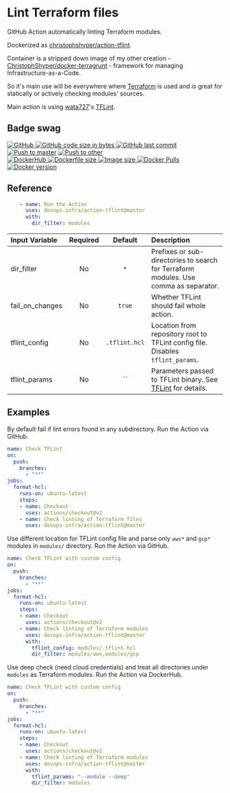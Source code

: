 # Lint Terraform files

GitHub Action automatically linting Terraform modules.

Dockerized as [christophshyper/action-tflint](https://hub.docker.com/repository/docker/christophshyper/action-tflint).

Container is a stripped down image of my other creation - [ChristophShyper/docker-terragrunt](https://github.com/ChristophShyper/docker-terragrunt) - framework for managing Infrastructure-as-a-Code.

So it's main use will be everywhere where [Terraform](https://github.com/hashicorp/terraform) is used and is great for statically or actively checking modules' sources.

Main action is using [wata727](https://github.com/wata727)'s [TFLint](https://github.com/terraform-linters/tflint).


## Badge swag
[
![GitHub](https://img.shields.io/badge/github-devops--infra%2Faction--tflint-brightgreen.svg?style=flat-square&logo=github)
![GitHub code size in bytes](https://img.shields.io/github/languages/code-size/devops-infra/action-tflint?color=brightgreen&label=Code%20size&style=flat-square&logo=github)
![GitHub last commit](https://img.shields.io/github/last-commit/devops-infra/action-tflint?color=brightgreen&label=Last%20commit&style=flat-square&logo=github)
](https://github.com/devops-infra/action-tflint "shields.io")
[![Push to master](https://github.com/devops-infra/action-tflint/workflows/Push%20to%20master/badge.svg)](https://github.com/devops-infra/action-tflint/actions?query=workflow%3A%22Push+to+master%22)
[![Push to other](https://github.com/devops-infra/action-tflint/workflows/Push%20to%20other/badge.svg)](https://github.com/devops-infra/action-tflint/actions?query=workflow%3A%22Push+to+other%22)
<br>
[
![DockerHub](https://img.shields.io/badge/docker-christophshyper%2Faction--tflint-blue.svg?style=flat-square&logo=docker)
![Dockerfile size](https://img.shields.io/github/size/devops-infra/action-tflint/Dockerfile?label=Dockerfile%20size&style=flat-square&logo=docker)
![Image size](https://img.shields.io/docker/image-size/christophshyper/action-tflint/latest?label=Image%20size&style=flat-square&logo=docker)
![Docker Pulls](https://img.shields.io/docker/pulls/christophshyper/action-tflint?color=blue&label=Pulls&logo=docker&style=flat-square)
![Docker version](https://img.shields.io/docker/v/christophshyper/action-tflint?color=blue&label=Version&logo=docker&style=flat-square)
](https://hub.docker.com/r/christophshyper/action-tflint "shields.io")


## Reference

```yaml
    - name: Run the Action
      uses: devops-infra/action-tflint@master
      with:
        dir_filter: modules
```

Input Variable | Required | Default |Description
:--- | :---: | :---: | :---
dir_filter | No | `*` | Prefixes or sub-directories to search for Terraform modules. Use comma as separator.
fail_on_changes | No | `true` | Whether TFLint should fail whole action.
tflint_config | No | `.tflint.hcl` | Location from repository root to TFLint config file. Disables `tflint_params`.
tflint_params | No | `` | Parameters passed to TFLint binary. See [TFLint](https://github.com/terraform-linters/tflint) for details.


## Examples

By default fail if lint errors found in any subdirectory. Run the Action via GitHub.
```yaml
name: Check TFLint
on:
  push:
    branches:
      - "**"
jobs:
  format-hcl:
    runs-on: ubuntu-latest
    steps:
    - name: Checkout
      uses: actions/checkout@v2
    - name: Check linting of Terraform files
      uses: devops-infra/action-tflint@master
```

Use different location for TFLint config file and parse only `aws*` and `gcp*` modules in `modules/` directory. Run the Action via GitHub.
```yaml
name: Check TFLint with custom config
on:
  push:
    branches:
      - "**"
jobs:
  format-hcl:
    runs-on: ubuntu-latest
    steps:
    - name: Checkout
      uses: actions/checkout@v2
    - name: Check linting of Terraform modules
      uses: devops-infra/action-tflint@master
      with:
        tflint_config: modules/.tflint.hcl
        dir_filter: modules/aws,modules/gcp
```

Use deep check (need cloud credentials) and treat all directories under `modules` as Terraform modules. Run the Action via DockerHub.
```yaml
name: Check TFLint with custom config
on:
  push:
    branches:
      - "**"
jobs:
  format-hcl:
    runs-on: ubuntu-latest
    steps:
    - name: Checkout
      uses: actions/checkout@v2
    - name: Check linting of Terraform modules
      uses: devops-infra/action-tflint@master
      with:
        tflint_params: "--module --deep"
        dir_filter: modules
```
